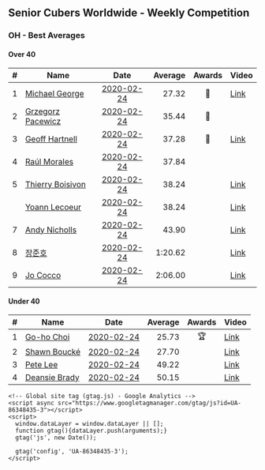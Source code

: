 ## Senior Cubers Worldwide - Weekly Competition
### OH - Best Averages

#### Over 40

| # | Name | Date | Average | Awards | Video |
| :--: | -- | :--: | --: | :--: | -- |
| 1 | [Michael George](../persons/michael_george.md) | [2020-02-24](2020-02-24.md) | 27.32 | 🥇 | [Link](https://www.facebook.com/events/1618332754973681/permalink/1619575454849411/) |
| 2 | [Grzegorz Pacewicz](../persons/grzegorz_pacewicz.md) | [2020-02-24](2020-02-24.md) | 35.44 | 🥈 | |
| 3 | [Geoff Hartnell](../persons/geoff_hartnell.md) | [2020-02-24](2020-02-24.md) | 37.28 | 🥉 | [Link](https://www.facebook.com/events/1618332754973681/permalink/1623480064458950/) |
| 4 | [Raúl Morales](../persons/raul_morales.md) | [2020-02-24](2020-02-24.md) | 37.84 |  | |
| 5 | [Thierry Boisivon](../persons/thierry_boisivon.md) | [2020-02-24](2020-02-24.md) | 38.24 |  | [Link](https://www.facebook.com/events/1618332754973681/permalink/1621555787984711/) |
| | [Yoann Lecoeur](../persons/yoann_lecoeur.md) | [2020-02-24](2020-02-24.md) | 38.24 |  | [Link](https://www.facebook.com/events/1618332754973681/permalink/1622459904560966/) |
| 7 | [Andy Nicholls](../persons/andy_nicholls.md) | [2020-02-24](2020-02-24.md) | 43.90 |  | [Link](https://www.facebook.com/events/1618332754973681/permalink/1618697511603872/) |
| 8 | [장준호](../persons/장준호.md) | [2020-02-24](2020-02-24.md) | 1:20.62 |  | [Link](https://www.facebook.com/events/1618332754973681/permalink/1623943337745956/) |
| 9 | [Jo Cocco](../persons/jo_cocco.md) | [2020-02-24](2020-02-24.md) | 2:06.00 |  | [Link](https://www.facebook.com/events/1618332754973681/permalink/1624311164375840/) |

#### Under 40

| # | Name | Date | Average | Awards | Video |
| :--: | -- | :--: | --: | :--: | -- |
| 1 | [Go-ho Choi](../persons/go-ho_choi.md) | [2020-02-24](2020-02-24.md) | 25.73 | 🏆 | [Link](https://www.facebook.com/events/1618332754973681/permalink/1618631721610451/) |
| 2 | [Shawn Boucké](../persons/shawn_boucke.md) | [2020-02-24](2020-02-24.md) | 27.70 |  | [Link](https://www.facebook.com/events/1618332754973681/permalink/1621909717949318/) |
| 3 | [Pete Lee](../persons/pete_lee.md) | [2020-02-24](2020-02-24.md) | 49.22 |  | [Link](https://www.facebook.com/events/1618332754973681/permalink/1622571537883136/) |
| 4 | [Deansie Brady](../persons/deansie_brady.md) | [2020-02-24](2020-02-24.md) | 50.15 |  | [Link](https://www.facebook.com/events/1618332754973681/permalink/1618918598248430/) |


    <!-- Global site tag (gtag.js) - Google Analytics -->
    <script async src="https://www.googletagmanager.com/gtag/js?id=UA-86348435-3"></script>
    <script>
      window.dataLayer = window.dataLayer || [];
      function gtag(){dataLayer.push(arguments);}
      gtag('js', new Date());

      gtag('config', 'UA-86348435-3');
    </script>